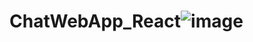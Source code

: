 # ChatWebApp_React![image](https://github.com/infosunnysingh/ChatWebApp_React/assets/79641266/b3a0430d-e05d-4d5e-bd22-bef2e2f11289)
